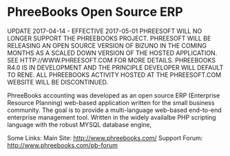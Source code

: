 PhreeBooks Open Source ERP
=========================

UPDATE 2017-04-14 - EFFECTIVE 2017-05-01 PHREESOFT WILL NO LONGER SUPPORT THE PHREEBOOKS PROJECT. PHREESOFT WILL BE RELEASING AN OPEN SOURCE VERSION OF BIZUNO IN THE COMING MONTHS AS A SCALED DOWN VERSION OF THE HOSTED APPLICATION. SEE HTTP://WWW.PHREESOFT.COM FOR MORE DETAILS. PHREEBOOKS R4.0 IS IN DEVELOPMENT AND THE PRINCIPLE DEVELOPER WILL DEFAULT TO RENE. ALL PHREEBOOKS ACTIVITY HOSTED AT THE PHREESOFT.COM WEBSITE WILL BE DISCONTINUED.

PhreeBooks accounting was developed as an open source ERP (Enterprise Resource Planning) web-based application written for the small business community. The goal is to provide a multi-language web-based end-to-end enterprise management tool. Written in the widely availalbe PHP scripting language with the robust MYSQL database engine, 

Some Links: Main Site: http://www.phreebooks.com/    Support Forum: http://www.phreebooks.com/pb-forum
